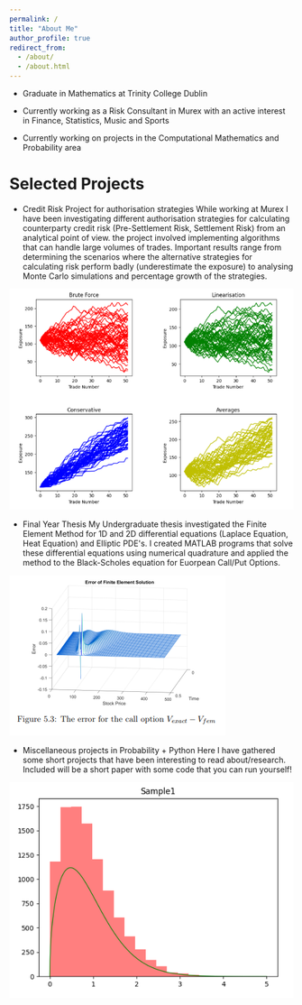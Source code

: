 ```yaml
---
permalink: /
title: "About Me"
author_profile: true
redirect_from: 
  - /about/
  - /about.html
---
```


- Graduate in Mathematics at Trinity College Dublin

- Currently working as a Risk Consultant in Murex with an active interest in Finance, Statistics, Music and Sports

- Currently working on projects in the Computational Mathematics and Probability area


Selected Projects
======

- Credit Risk Project for authorisation strategies
While working at Murex I have been investigating different authorisation strategies for calculating counterparty credit risk (Pre-Settlement Risk, Settlement Risk) from an analytical point of view. the project involved implementing algorithms that can handle large volumes of trades. Important results range from determining the scenarios where the alternative strategies for calculating risk perform badly (underestimate the exposure) to analysing Monte Carlo simulations and percentage growth of the strategies.

![Credit Risk Photo](/images/cr.png)

- Final Year Thesis
My Undergraduate thesis investigated the Finite Element Method for 1D and 2D differential equations (Laplace Equation, Heat Equation) and Elliptic PDE's. I created MATLAB programs that solve these differential equations using numerical quadrature and applied the method to the Black-Scholes equation for Euorpean Call/Put Options.  

![FEM Photo](/images/fem.png)

- Miscellaneous projects in Probability + Python
Here I have gathered some short projects that have been interesting to read about/research. Included will be a short paper with some code that you can run yourself!

![Other Photo](/images/otherimage.png)